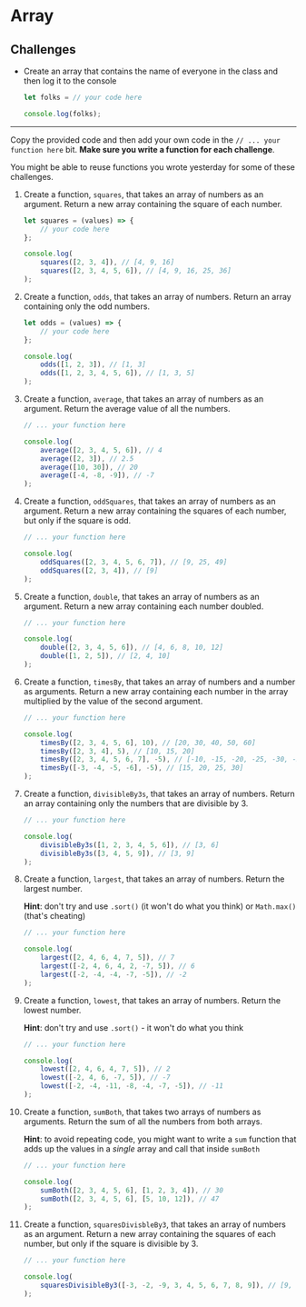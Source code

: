 # Array

## Challenges

- Create an array that contains the name of everyone in the class and then log it to the console

    ```javascript
    let folks = // your code here

    console.log(folks);
    ```

---

Copy the provided code and then add your own code in the `// ... your function here` bit. **Make sure you write a function for each challenge**.

You might be able to reuse functions you wrote yesterday for some of these challenges.

1) Create a function, `squares`, that takes an array of numbers as an argument. Return a new array containing the square of each number.

    ```javascript
    let squares = (values) => {
        // your code here
    };

    console.log(
        squares([2, 3, 4]), // [4, 9, 16]
        squares([2, 3, 4, 5, 6]), // [4, 9, 16, 25, 36]
    );
    ```

1) Create a function, `odds`, that takes an array of numbers. Return an array containing only the odd numbers.

    ```javascript
    let odds = (values) => {
        // your code here
    };

    console.log(
        odds([1, 2, 3]), // [1, 3]
        odds([1, 2, 3, 4, 5, 6]), // [1, 3, 5]
    );
    ```


1) Create a function, `average`, that takes an array of numbers as an argument. Return the average value of all the numbers.

    ```javascript
    // ... your function here

    console.log(
        average([2, 3, 4, 5, 6]), // 4
        average([2, 3]), // 2.5
        average([10, 30]), // 20
        average([-4, -8, -9]), // -7
    );
    ```

1) Create a function, `oddSquares`, that takes an array of numbers as an argument. Return a new array containing the squares of each number, but only if the square is odd.

    ```javascript
    // ... your function here

    console.log(
        oddSquares([2, 3, 4, 5, 6, 7]), // [9, 25, 49]
        oddSquares([2, 3, 4]), // [9]
    );
    ```

1) Create a function, `double`, that takes an array of numbers as an argument. Return a new array containing each number doubled.

    ```javascript
    // ... your function here

    console.log(
        double([2, 3, 4, 5, 6]), // [4, 6, 8, 10, 12]
        double([1, 2, 5]), // [2, 4, 10]
    );
    ```

1) Create a function, `timesBy`, that takes an array of numbers and a number as arguments. Return a new array containing each number in the array multiplied by the value of the second argument.

    ```javascript
    // ... your function here

    console.log(
        timesBy([2, 3, 4, 5, 6], 10), // [20, 30, 40, 50, 60]
        timesBy([2, 3, 4], 5), // [10, 15, 20]
        timesBy([2, 3, 4, 5, 6, 7], -5), // [-10, -15, -20, -25, -30, -35]
        timesBy([-3, -4, -5, -6], -5), // [15, 20, 25, 30]
    );
    ```

1) Create a function, `divisibleBy3s`, that takes an array of numbers. Return an array containing only the numbers that are divisible by 3.

    ```javascript
    // ... your function here

    console.log(
        divisibleBy3s([1, 2, 3, 4, 5, 6]), // [3, 6]
        divisibleBy3s([3, 4, 5, 9]), // [3, 9]
    );
    ```

1) Create a function, `largest`, that takes an array of numbers. Return the largest number.

    **Hint**: don't try and use `.sort()` (it won't do what you think) or `Math.max()` (that's cheating)

    ```javascript
    // ... your function here

    console.log(
        largest([2, 4, 6, 4, 7, 5]), // 7
        largest([-2, 4, 6, 4, 2, -7, 5]), // 6
        largest([-2, -4, -4, -7, -5]), // -2
    );
    ```

1) Create a function, `lowest`, that takes an array of numbers. Return the lowest number.

    **Hint**: don't try and use `.sort()` - it won't do what you think

    ```javascript
    // ... your function here

    console.log(
        lowest([2, 4, 6, 4, 7, 5]), // 2
        lowest([-2, 4, 6, -7, 5]), // -7
        lowest([-2, -4, -11, -8, -4, -7, -5]), // -11
    );
    ```

1) Create a function, `sumBoth`, that takes two arrays of numbers as arguments. Return the sum of all the numbers from both arrays.

    **Hint**: to avoid repeating code, you might want to write a `sum` function that adds up the values in a *single* array and call that inside `sumBoth`

    ```javascript
    // ... your function here

    console.log(
        sumBoth([2, 3, 4, 5, 6], [1, 2, 3, 4]), // 30
        sumBoth([2, 3, 4, 5, 6], [5, 10, 12]), // 47
    );
    ```

1) Create a function, `squaresDivisbleBy3`, that takes an array of numbers as an argument. Return a new array containing the squares of each number, but only if the square is divisible by 3.

    ```javascript
    // ... your function here

    console.log(
        squaresDivisibleBy3([-3, -2, -9, 3, 4, 5, 6, 7, 8, 9]), // [9, 81, 9, 36, 81]
    );
    ```
